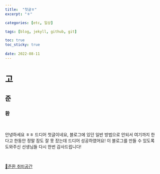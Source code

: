 ```yaml
---
title:  "첫글ㅎ"
excerpt: "ㅎ"

categories: [etc, 일상]

tags: [blog, jekyll, github, git]

toc: true
toc_sticky: true
 
date: 2022-08-11
---
```



# 고 
## 준
### 환

<br>

안녕하세요 ㅎㅎ 드디어 첫글이네요, 블로그에 있던 일반 방법으로 안되서 여기까지 한다고 한동안 정말 잠도 잘 못 잤는데 드디어 성공하였어요!
이 블로그를 만들 수 있도록 도와주신 선생님들 다시 한번 감사드립니다!

<br>

[🤖준환 취미공간](https://discord.gg/zkzk5xtm)